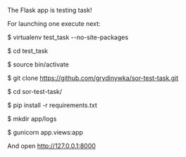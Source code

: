 The Flask app is testing task!

For launching one execute next:

$ virtualenv test_task --no-site-packages

$ cd test_task

$ source bin/activate

$ git clone https://github.com/grydinywka/sor-test-task.git

$ cd sor-test-task/

$ pip install -r requirements.txt

$ mkdir app/logs

$ gunicorn app.views:app


And open http://127.0.0.1:8000


